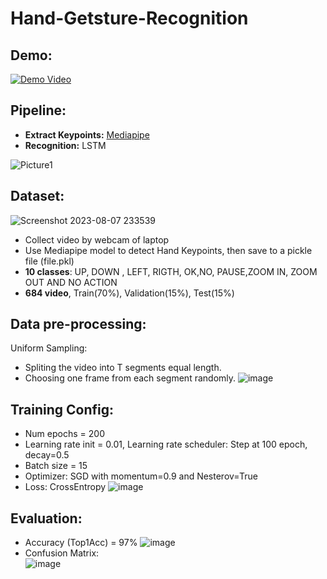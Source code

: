 # Hand-Getsture-Recognition
## Demo:  
[![Demo Video](https://img.youtube.com/vi/x0QqXA8PHnU/maxresdefault.jpg)](https://www.youtube.com/watch?v=x0QqXA8PHnU)


## Pipeline:  
* **Extract Keypoints:** [Mediapipe](https://developers.google.com/mediapipe)  
* **Recognition:** LSTM

![Picture1](https://github.com/TanNguyen2812/Hand-Getsture-Recognition/assets/141646071/f1026456-74c7-49d5-a4d6-181359f24e38)

## Dataset:  

![Screenshot 2023-08-07 233539](https://github.com/TanNguyen2812/Hand-Getsture-Recognition/assets/141646071/c6a2e9c9-08a3-4993-8faa-24e9c4f1e6f0)

* Collect video by webcam of laptop
* Use Mediapipe model to detect Hand Keypoints, then save to a pickle file (file.pkl)
* **10 classes**: UP, DOWN , LEFT, RIGTH, OK,NO, PAUSE,ZOOM IN, ZOOM OUT AND NO ACTION
* **684 video**, Train(70%), Validation(15%), Test(15%)
## Data pre-processing: 
Uniform Sampling: 
* Spliting the video into T segments equal length.  
* Choosing one frame from each segment randomly.
![image](https://github.com/TanNguyen2812/Hand-Getsture-Recognition/assets/141646071/be9a19c7-7295-4287-8d6e-c7a9334576bf)

## Training Config: 
* Num epochs = 200
* Learning rate init = 0.01, Learning rate scheduler: Step at 100 epoch, decay=0.5
* Batch size = 15
* Optimizer: SGD with momentum=0.9 and Nesterov=True
* Loss: CrossEntropy
 ![image](https://github.com/TanNguyen2812/Hand-Getsture-Recognition/assets/141646071/ab070d85-b2b2-4d04-b398-ee815fd05770)
## Evaluation: 
* Accuracy (Top1Acc) = 97%
![image](https://github.com/TanNguyen2812/Hand-Getsture-Recognition/assets/141646071/bde733c2-ced2-4dc9-af3d-ec4b39b69b45)
* Confusion Matrix:  
![image](https://github.com/TanNguyen2812/Hand-Getsture-Recognition/assets/141646071/187b0a25-d7aa-44ea-9b4f-3862a0aad50b)


